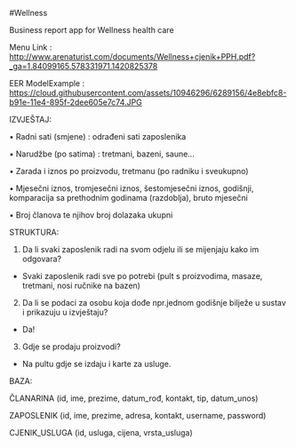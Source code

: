 #Wellness



Business report app for Wellness health care



Menu Link : http://www.arenaturist.com/documents/Wellness+cjenik+PPH.pdf?_ga=1.84099165.578331971.1420825378

EER ModelExample : https://cloud.githubusercontent.com/assets/10946296/6289156/4e8ebfc8-b91e-11e4-895f-2dee605e7c74.JPG




IZVJEŠTAJ: 

• Radni sati (smjene) : odrađeni sati zaposlenika 

• Narudžbe (po satima) : tretmani, bazeni, saune... 

• Zarada i iznos po proizvodu, tretmanu (po radniku i sveukupno) 

• Mjesečni iznos, tromjesečni iznos, šestomjesečni iznos, godišnji, komparacija sa prethodnim godinama (razdoblja), bruto mjesečni 

• Broj članova te njihov broj dolazaka ukupni


STRUKTURA: 


1. Da li svaki zaposlenik radi na svom odjelu ili se mijenjaju kako im odgovara? 
* Svaki zaposlenik radi sve po potrebi (pult s proizvodima, masaze, tretmani, nosi ručnike na bazen)

2. Da li se podaci za osobu koja dođe npr.jednom godišnje bilježe u sustav i prikazuju u izvještaju? 
* Da! 

3. Gdje se prodaju proizvodi?
* Na pultu gdje se izdaju i karte za usluge.


BAZA:


ČLANARINA (id, ime, prezime, datum_rođ, kontakt, tip, datum_unos)

ZAPOSLENIK (id, ime, prezime, adresa, kontakt, username, password)

CJENIK_USLUGA (id, usluga, cijena, vrsta_usluga)

